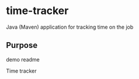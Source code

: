 # time-tracker
Java (Maven) application for tracking time on the job
##  Purpose

demo readme

Time tracker

